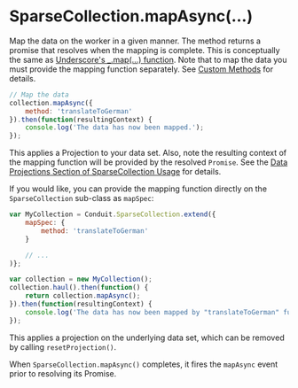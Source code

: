 # SparseCollection.mapAsync(...)
Map the data on the worker in a given manner.  The method returns a promise that resolves when the mapping is complete.
This is conceptually the same as [Underscore's _.map(...) function](http://underscorejs.org/#map).  Note that to map 
the data you must provide the mapping function separately.  See [Custom Methods](customMethods.html) for details.

```javascript
// Map the data
collection.mapAsync({
    method: 'translateToGerman'
}).then(function(resultingContext) {
    console.log('The data has now been mapped.');
});
```

This applies a Projection to your data set.  Also, note the resulting context of the mapping function will be provided 
by the resolved `Promise`.  See the [Data Projections Section of SparseCollection Usage](usage.html#data-projections) for details.

If you would like, you can provide the mapping function directly on the `SparseCollection` sub-class as `mapSpec`:

```javascript
var MyCollection = Conduit.SparseCollection.extend({
    mapSpec: {
        method: 'translateToGerman'
    }

    // ...
)};

var collection = new MyCollection();
collection.haul().then(function() {
    return collection.mapAsync();
}).then(function(resultingContext) {
    console.log('The data has now been mapped by "translateToGerman" function');
});
```

This applies a projection on the underlying data set, which can be removed by calling `resetProjection()`.

When `SparseCollection.mapAsync()` completes, it fires the `mapAsync` event prior to resolving its Promise.
